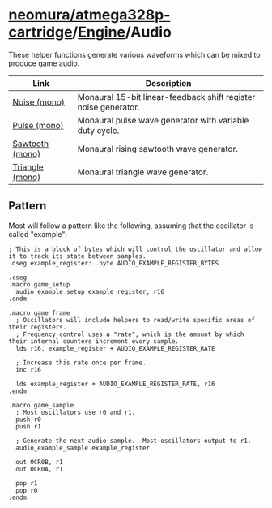 # [neomura/atmega328p-cartridge](../../../readme.md)/[Engine](../../readme.md)/Audio

These helper functions generate various waveforms which can be mixed to produce game audio.

| Link                                         | Description                                                     |
| -------------------------------------------- | --------------------------------------------------------------- |
| [Noise (mono)](./noise_mono/readme.md)       | Monaural 15-bit linear-feedback shift register noise generator. |
| [Pulse (mono)](./pulse_mono/readme.md)       | Monaural pulse wave generator with variable duty cycle.         |
| [Sawtooth (mono)](./sawtooth_mono/readme.md) | Monaural rising sawtooth wave generator.                        |
| [Triangle (mono)](./triangle_mono/readme.md) | Monaural triangle wave generator.                               |

## Pattern

Most will follow a pattern like the following, assuming that the oscillator is called "example":

```assembly
; This is a block of bytes which will control the oscillator and allow it to track its state between samples.
.dseg example_register: .byte AUDIO_EXAMPLE_REGISTER_BYTES

.cseg
.macro game_setup
  audio_example_setup example_register, r16
.endm

.macro game_frame
  ; Oscillators will include helpers to read/write specific areas of their registers.
  ; Frequency control uses a "rate", which is the amount by which their internal counters increment every sample.
  lds r16, example_register + AUDIO_EXAMPLE_REGISTER_RATE

  ; Increase this rate once per frame.
  inc r16

  lds example_register + AUDIO_EXAMPLE_REGISTER_RATE, r16
.endm

.macro game_sample
  ; Most oscillators use r0 and r1.
  push r0
  push r1

  ; Generate the next audio sample.  Most oscillators output to r1.
  audio_example_sample example_register

  out OCR0B, r1
  out OCR0A, r1

  pop r1
  pop r0
.endm
```
